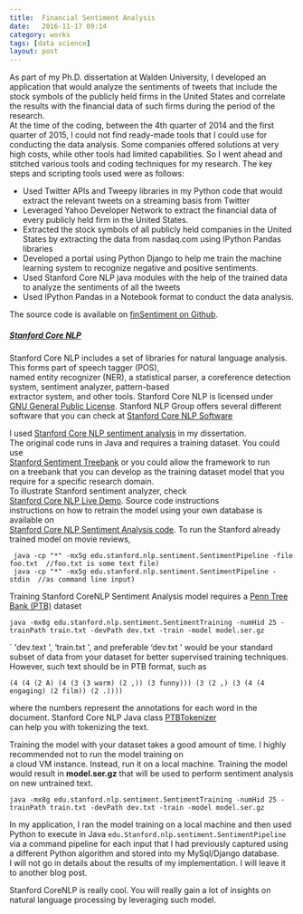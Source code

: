 ```yaml
---
title:  Financial Sentiment Analysis
date:   2016-11-17 09:14
category: works 
tags: [data science]
layout: post
---
```


As part of my Ph.D. dissertation at Walden University, I developed an application that would analyze the sentiments of tweets that include the stock symbols of the publicly held firms in the United States and correlate the results with the financial data of such firms during the period of the research.  
At the time of the coding, between the 4th quarter of 2014 and the first quarter of 2015, I could not find ready-made tools that I could use for conducting the data analysis. Some companies offered solutions at very high costs, while other tools had limited capabilities. So I went ahead and stitched various tools and coding techniques for my research. The key steps and scripting tools used were as follows:

  * Used Twitter APIs and Tweepy libraries in my Python code that would extract the relevant tweets on a streaming basis from Twitter
  * Leveraged Yahoo Developer Network to extract the financial data of every publicly held firm in the United States.
  * Extracted the stock symbols of all publicly held companies in the United States by extracting the data from nasdaq.com using IPython Pandas libraries
  * Developed a portal using Python Django to help me train the machine learning system to recognize negative and positive sentiments.
  * Used Stanford Core NLP java modules with the help of the trained data to analyze the sentiments of all the tweets
  * Used IPython Pandas in a Notebook format to conduct the data analysis.

The source code is available on [finSentiment on Github](https://github.com/hoteit/finSentiment).

##### [Stanford Core NLP](http://stanfordnlp.github.io/CoreNLP/)

Stanford Core NLP includes a set of libraries for natural language analysis. This forms part of speech tagger (POS),  
named entity recognizer (NER), a statistical parser, a coreference detection system, sentiment analyzer, pattern-based  
extractor system, and other tools. Stanford Core NLP is licensed under  
[GNU General Public License](http://www.gnu.org/licenses/gpl-2.0.html). Stanford NLP Group offers several different  
software that you can check at [Stanford Core NLP Software](http://nlp.stanford.edu/software)

I used [Stanford Core NLP sentiment analysis](http://nlp.stanford.edu/sentiment/) in my dissertation.  
The original code runs in Java and requires a training dataset. You could use  
[Stanford Sentiment Treebank](http://nlp.stanford.edu/sentiment/treebank.html) or you could allow the framework to run  
on a treebank that you can develop as the training dataset model that you require for a specific research domain.  
To illustrate Stanford sentiment analyzer, check  
[Stanford Core NLP Live Demo](http://nlp.stanford.edu:8080/sentiment/rntnDemo.html). Source code instructions  
instructions on how to retrain the model using your own database is available on  
[Stanford Core NLP Sentiment Analysis code](http://nlp.stanford.edu/sentiment/code.html). To run the Stanford already  
trained model on movie reviews,

<pre class="wp-block-code"><code> java -cp "*" -mx5g edu.stanford.nlp.sentiment.SentimentPipeline -file foo.txt  //foo.txt is some text file)
 java -cp "*" -mx5g edu.stanford.nlp.sentiment.SentimentPipeline -stdin  //as command line input)</code></pre>

Training Stanford CoreNLP Sentiment Analysis model requires a [Penn Tree Bank (PTB)](https://www.cis.upenn.edu/~treebank/) dataset

<pre class="wp-block-code"><code>java -mx8g edu.stanford.nlp.sentiment.SentimentTraining -numHid 25 -trainPath train.txt -devPath dev.txt -train -model model.ser.gz</code></pre>

\` 'dev.text ', &#8216;train.txt ', and preferable &#8216;dev.txt ' would be your standard subset of data from your dataset for better supervised training techniques. However, such text should be in PTB format, such as

<pre class="wp-block-code"><code>(4 (4 (2 A) (4 (3 (3 warm) (2 ,)) (3 funny))) (3 (2 ,) (3 (4 (4 engaging) (2 film)) (2 .))))</code></pre>

where the numbers represent the annotations for each word in the document. Stanford Core NLP Java class [PTBTokenizer](http://nlp.stanford.edu/nlp/javadoc/javanlp/edu/stanford/nlp/process/PTBTokenizer.html)  
can help you with tokenizing the text.

Training the model with your dataset takes a good amount of time. I highly recommended not to run the model training on  
a cloud VM instance. Instead, run it on a local machine. Training the model would result in **model.ser.gz** that will be used to perform sentiment analysis on new untrained text.

<pre class="wp-block-code"><code>java -mx8g edu.stanford.nlp.sentiment.SentimentTraining -numHid 25 -trainPath train.txt -devPath dev.txt -train -model model.ser.gz</code></pre>

In my application, I ran the model training on a local machine and then used Python to execute in Java `edu.Stanford.nlp.sentiment.SentimentPipeline`  
via a command pipeline for each input that I had previously captured using a different Python algorithm and stored into my MySql/Django database.  
I will not go in details about the results of my implementation. I will leave it to another blog post.

Stanford CoreNLP is really cool. You will really gain a lot of insights on natural language processing by leveraging such model.

